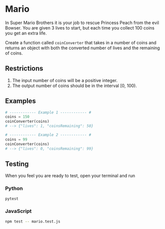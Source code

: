 # Mario

In Super Mario Brothers it is your job to rescue Princess Peach from the evil Bowser. You are given 3 lives to start, but each time you collect 100 coins you get an extra life. 

Create a function called `coinConverter` that takes in a number of coins and returns an object with both the converted number of lives and the remaining of coins. 

## Restrictions

1. The input number of coins will be a positive integer.
2. The output number of coins should be in the interval [0, 100).

## Examples

```python
# ------------ Example 1 ------------ #
coins = 150
coinConverter(coins)
# --> {"lives": 1, "coinsRemaining": 50}

# ------------ Example 2 ------------ #
coins = 99
coinConverter(coins)
# --> {"lives": 0, "coinsRemaining": 99}

```

## Testing

When you feel you are ready to test, open your terminal and run 

### Python

```bash
pytest 
```

### JavaScript
```bash
npm test -- mario.test.js
```
